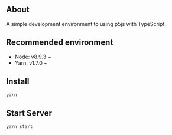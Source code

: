 ## About
A simple development environment to using p5js with TypeScript.

## Recommended environment
- Node: v8.9.3 ~
- Yarn: v1.7.0 ~

## Install
```
yarn
```

## Start Server
```
yarn start
```